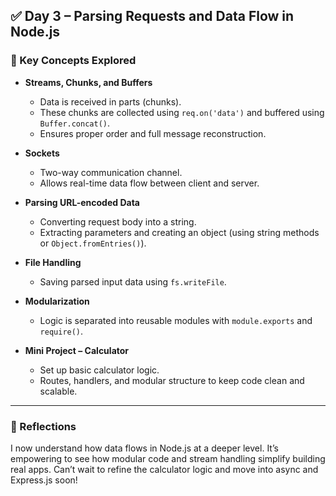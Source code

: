 ## ✅ Day 3 – Parsing Requests and Data Flow in Node.js


### 🧠 Key Concepts Explored

- **Streams, Chunks, and Buffers**
  - Data is received in parts (chunks).
  - These chunks are collected using `req.on('data')` and buffered using `Buffer.concat()`.
  - Ensures proper order and full message reconstruction.

- **Sockets**
  - Two-way communication channel.
  - Allows real-time data flow between client and server.

- **Parsing URL-encoded Data**
  - Converting request body into a string.
  - Extracting parameters and creating an object (using string methods or `Object.fromEntries()`).

- **File Handling**
  - Saving parsed input data using `fs.writeFile`.

- **Modularization**
  - Logic is separated into reusable modules with `module.exports` and `require()`.

- **Mini Project – Calculator**
  - Set up basic calculator logic.
  - Routes, handlers, and modular structure to keep code clean and scalable.

---

### 💬 Reflections

I now understand how data flows in Node.js at a deeper level. It’s empowering to see how modular code and stream handling simplify building real apps. Can’t wait to refine the calculator logic and move into async and Express.js soon!

